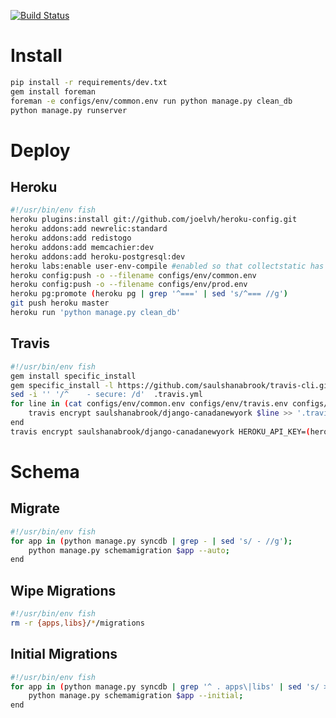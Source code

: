 [![Build Status](https://next.travis-ci.org/saulshanabrook/django-canadanewyork.png?branch=production)](https://next.travis-ci.org/saulshanabrook/django-canadanewyork)
# Install
```sh
pip install -r requirements/dev.txt
gem install foreman
foreman -e configs/env/common.env run python manage.py clean_db
python manage.py runserver
```
# Deploy

## Heroku
```sh
#!/usr/bin/env fish
heroku plugins:install git://github.com/joelvh/heroku-config.git
heroku addons:add newrelic:standard
heroku addons:add redistogo
heroku addons:add memcachier:dev
heroku addons:add heroku-postgresql:dev
heroku labs:enable user-env-compile #enabled so that collectstatic has access to amazon ec2 key
heroku config:push -o --filename configs/env/common.env
heroku config:push -o --filename configs/env/prod.env
heroku pg:promote (heroku pg | grep '^===' | sed 's/^=== //g')
git push heroku master
heroku run 'python manage.py clean_db'
```

## Travis
```sh
#!/usr/bin/env fish
gem install specific_install
gem specific_install -l https://github.com/saulshanabrook/travis-cli.git
sed -i '' '/^    - secure: /d'  .travis.yml
for line in (cat configs/env/common.env configs/env/travis.env configs/env/testing.env);
    travis encrypt saulshanabrook/django-canadanewyork $line >> '.travis.yml';
end
travis encrypt saulshanabrook/django-canadanewyork HEROKU_API_KEY=(heroku auth:token) >> '.travis.yml'
```

# Schema

## Migrate

```sh
#!/usr/bin/env fish
for app in (python manage.py syncdb | grep - | sed 's/ - //g');
    python manage.py schemamigration $app --auto;
end
```
## Wipe Migrations

```sh
#!/usr/bin/env fish
rm -r {apps,libs}/*/migrations
```

## Initial Migrations
```sh
#!/usr/bin/env fish
for app in (python manage.py syncdb | grep '^ . apps\|libs' | sed 's/ > //g' | sed 's/ - //g');
    python manage.py schemamigration $app --initial;
end
```